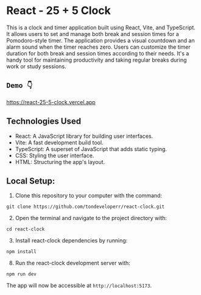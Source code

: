 # React - 25 + 5 Clock

This is a clock and timer application built using React, Vite, and TypeScript. It allows users to set and manage both break and session times for a Pomodoro-style timer. The application provides a visual countdown and an alarm sound when the timer reaches zero. Users can customize the timer duration for both break and session times according to their needs. It's a handy tool for maintaining productivity and taking regular breaks during work or study sessions.

## `Demo 👇`
https://react-25-5-clock.vercel.app

## Technologies Used

- React: A JavaScript library for building user interfaces.
- Vite: A fast development build tool.
- TypeScript: A superset of JavaScript that adds static typing.
- CSS: Styling the user interface.
- HTML: Structuring the app's layout.
  
## Local Setup:

1. Clone this repository to your computer with the command:

```
git clone https://github.com/tondeveloperr/react-clock.git
```

2. Open the terminal and navigate to the project directory with:

```
cd react-clock
```

3. Install react-clock dependencies by running:

```
npm install
```
8. Run the react-clock development server with:

```
npm run dev
```
The app will now be accessible at `http://localhost:5173`.